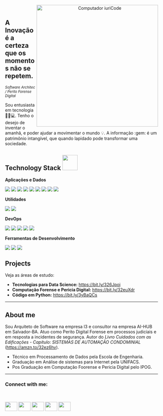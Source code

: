 <p align="center">
<img src="https://raw.githubusercontent.com/MicaelliMedeiros/micaellimedeiros/master/image/computer-illustration.png" min-width="400px" max-width="400px" width="400px" align="right" alt="Computador iuriCode">
<br>

## A Inovação é a certeza que os momentos não se repetem.
<sub>*Software Architec / Perito Forense Digital*</sub>


<p align="left">
Sou entusiasta em tecnologia 👨🏻💻. Tenho o desejo de inventar o amanhã, e poder ajudar a movimentar o mundo 💡.
A informação :gem: é um patrimônio intangível, que quando lapidado pode transformar uma sociedade. 
</p>

<h2 align="left">Technology Stack <img src="https://github.com/ritik307/ritik307/blob/main/images/laptop.gif" width="50"></h2>

**Aplicações e Dados**
<p align="left">
<img src="https://img.shields.io/badge/PostgreSQL-316192?style=flat-square&logo=PostgreSQL&logoColor=white"/>
<img src="https://img.shields.io/badge/-C%2B%2B-00599C?style=flat-square&logo=c%2B%2B&logoColor=white"/>
<img src="https://img.shields.io/badge/-PHP-1572B6?style=flat-square&logo=php&logoColor=white"/>
<img src="https://img.shields.io/badge/-Python-3776AB?style=flat-square&logo=python&logoColor=white"/>
<img src="https://img.shields.io/badge/-MongoDB-4EA94B?style=flat-square&logo=mongodb&logoColor=white"/>
<img src="https://img.shields.io/badge/-IOT-239120?style=flat-square&logo=arduino&logoColor=white"/>
<img src="https://img.shields.io/badge/-JavaScript-F7DF1E?style=flat-square&logo=javascript&logoColor=black"/>
 <img src="https://img.shields.io/badge/-SQLite-07405E?style=flat-square&logo=sqlite&logoColor=white"/>

<img src="https://img.shields.io/badge/-MySQL-00000F?style=flat-square&logo=mysql&logoColor=white"/>
</p>

**Utilidades**
<p align="left">
<img src="https://img.shields.io/badge/-Insomnia-5C2D91?style=flat-square&logo=insomnia&logoColor=white"/>
<img src="https://img.shields.io/badge/-Postman-E34F26?style=flat-square&logo=postman&logoColor=white"/>
</p>

**DevOps**
<p align="left">
<img src="https://img.shields.io/badge/-Digital Ocean-0080FF?style=flat-square&logo=digitalocean&logoColor=white"/>
<img src="https://img.shields.io/badge/-Amazon_AWS-232F3E?style=flat-square&logo=amazon-aws&logoColor=white"/>
<img src="https://img.shields.io/badge/-Linux-E34F26?style=flat-square&logo=linux&logoColor=black">
 <img src="https://img.shields.io/badge/-Apache-CA2136?style=flat-square&logo=apache&logoColor=white">
<img src="https://img.shields.io/badge/-Flask-000000?style=flat-square&logo=flask&logoColor=white"/>
</p>

**Ferramentas de Desenvolvimento**
<p align="left">
 <img src="https://img.shields.io/badge/-Visual%20Studio%20-0080FF?style=flat-square&logo=visual-studio-code&logoColor=white"/>
 <img src="https://img.shields.io/badge/-Atom-4EA94B?style=flat-square&logo=atom&logoColor=white"/>
 <img src="https://img.shields.io/badge/-Shell_Script-232F3E?style=flat-square&logo=gnu-bash&logoColor=white"/>
</p>

## Projects
Veja as áreas de estudo:

* **Tecnologias para Data Science:** https://bit.ly/326Jpoj
* **Computação Forense e Pericia Digital:** https://bit.ly/32euXdr
* **Código em Python:** https://bit.ly/3yBaQCs

---

## About me

Sou Arquiteto de Software na empresa I3 e consultor na empresa AI-HUB em Salvador-BA. Atuo como Perito Digital Forense em processos judiciais e em resposta a incidentes de segurança. Autor do *Livro Cuidados com as Edificações - Capítulo: SISTEMAS DE AUTOMAÇÃO CONDOMINIAL* (https://amzn.to/32ez6hv).

* Técnico em Processamento de Dados pela Escola de Engenharia.
* Graduação em Análise de sistemas para Internet pela UNIFACS.
* Pos Graduação em Computação Foorense e Pericia Digital pelo IPOG.

---

<h3 align="left">Connect with me:</h3>
<br>
<p align="left">
<a href="https://twitter.com/santana_linux" target="blank"><img align="center" src="https://cdn.jsdelivr.net/npm/simple-icons@3.0.1/icons/twitter.svg" alt="" height="30" width="40"/></a>
<a href="https://www.linkedin.com/in/anderson-santana-53a51a69/" target="blank"><img align="center" src="https://cdn.jsdelivr.net/npm/simple-icons@3.0.1/icons/linkedin.svg" alt="" height="30" width="40" /></a>
<a href="https://www.instagram.com/andersonlinux/" target="blank"><img align="center" src="https://cdn.jsdelivr.net/npm/simple-icons@3.0.1/icons/instagram.svg" alt="" height="30" width="40" /></a>
<a href="https://www.facebook.com/anderson.santana.39589" target="blank"><img align="center" src="https://cdn.jsdelivr.net/npm/simple-icons@3.0.1/icons/facebook.svg" alt="" height="30" width="40" /></a>
<a href="https://www.andersonsantanadev.com/" target="blank"><img align="center" src="https://cdn.jsdelivr.net/npm/simple-icons@3.0.1/icons/sitepoint.svg" alt="" height="30" width="40" /></a>
</p>








<!--
**andersonandroid/andersonandroid** is a ✨ _special_ ✨ repository because its `README.md` (this file) appears on your GitHub profile.

Here are some ideas to get you started:

- 🔭 I’m currently working on ...
- 🌱 I’m currently learning ...
- 👯 I’m looking to collaborate on ...
- 🤔 I’m looking for help with ...
- 💬 Ask me about ...
- 📫 How to reach me: ...
- 😄 Pronouns: ...
- ⚡ Fun fact: ...
-->
